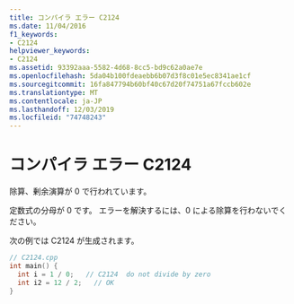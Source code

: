 ```yaml
---
title: コンパイラ エラー C2124
ms.date: 11/04/2016
f1_keywords:
- C2124
helpviewer_keywords:
- C2124
ms.assetid: 93392aaa-5582-4d68-8cc5-bd9c62a0ae7e
ms.openlocfilehash: 5da04b100fdeaebb6b07d3f8c01e5ec8341ae1cf
ms.sourcegitcommit: 16fa847794b60bf40c67d20f74751a67fccb602e
ms.translationtype: MT
ms.contentlocale: ja-JP
ms.lasthandoff: 12/03/2019
ms.locfileid: "74748243"
---
```

# <a name="compiler-error-c2124"></a>コンパイラ エラー C2124

除算、剰余演算が 0 で行われています。

定数式の分母が 0 です。 エラーを解決するには、0 による除算を行わないでください。

次の例では C2124 が生成されます。

```cpp
// C2124.cpp
int main() {
  int i = 1 / 0;   // C2124  do not divide by zero
  int i2 = 12 / 2;   // OK
}
```
